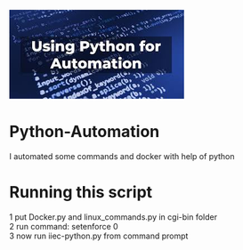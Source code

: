 ![alt text](https://github.com/jokker99/Python-Automation/blob/master/index.jpg)<br>
# Python-Automation
I automated some commands and docker with help of python

# Running this script
  1 put Docker.py and linux_commands.py in cgi-bin folder <br>
  2 run command: setenforce 0<br>
  3 now run iiec-python.py from command prompt<br>


